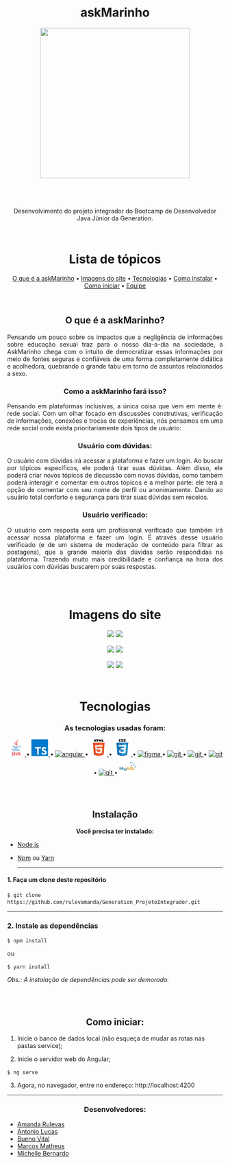 <h1 align = center>askMarinho</h1>

<div align=center>

  <img src="https://i.imgur.com/lCWrvD5.png" width=350px height=350px>
  
  <br>
  <br>
  <br>
  <br>
  
  <p>Desenvolvimento do projeto integrador do Bootcamp de Desenvolvedor Java Júnior da Generation.</h2>
  
</div>

<br>

<div>
  <h1 align=center>Lista de tópicos</h1>
  <p align="center">
     <a href="#o-que-e">O que é a askMarinho</a> •
     <a href="#site">Imagens do site</a> •
     <a href="#tecnologias">Tecnologias</a> • 
     <a href="#instalacao">Como instalar</a> • 
     <a href="#inicio">Como iniciar</a> •
     <a href="#equipe">Equipe</a>  
    
  </p>
</div>
  
  <br>
  
<div>
  <h2 id="o-que-e" align = center>O que é a askMarinho?</h2>

<p align = justify>Pensando um pouco sobre os impactos que a negligência de informações sobre educação sexual traz para o nosso dia-a-dia na sociedade, a AskMarinho chega com o intuito de democratizar essas informações por meio de fontes seguras e confiáveis de uma forma completamente didática e acolhedora, quebrando o grande tabu em torno de assuntos relacionados a sexo.

   <br>
  
<h3 align=center>Como a askMarinho fará isso?</h2>

<p align = justify>Pensando em plataformas inclusivas, a única coisa que vem em mente é: rede social. Com um olhar focado em discussões construtivas, verificação de informações, conexões e trocas de experiências, nós pensamos em uma rede social onde exista prioritariamente dois tipos de usuário:

   <br>
   
<h3 align=center>Usuário com dúvidas:</h2>

<p align = justify>O usuário com dúvidas irá acessar a plataforma e fazer um login. Ao buscar por tópicos específicos, ele poderá tirar suas dúvidas. Além disso, ele poderá criar novos tópicos de discussão com novas dúvidas, como também poderá interagir e comentar em outros tópicos e a melhor parte: ele terá a opção de comentar com seu nome de perfil ou anonimamente. Dando ao usuário total conforto e segurança para tirar suas dúvidas sem receios.

  <br>
   
<h3 align=center>Usuário verificado:</h2> 

<p align = justify>O usuário com resposta será um profissional verificado que também irá acessar nossa plataforma e fazer um login. É através desse usuário verificado (e de um sistema de moderação de conteúdo para filtrar as postagens), que a grande maioria das dúvidas serão respondidas na plataforma. Trazendo muito mais credibilidade e confiança na hora dos usuários com dúvidas buscarem por suas respostas.
</div>

   <br>
   <br>
  
  <h1 id='site' align=center>Imagens do site</h1>
  
<div align=center>

  <img  src="https://i.imgur.com/XMnSRrX.png"> <img src="https://i.imgur.com/hakAMkX.png">
  <br><br>
  <img  src="https://i.imgur.com/OWF2UcD.png"> <img src="https://i.imgur.com/WqPK2Ve.png">
  <br><br>
  <img src="https://i.imgur.com/9Du6F0k.png"> <img  src="https://i.imgur.com/H5mCcPd.png">
  
</div>
  
  <br>
  
  
  
  <div>
  
  <h1 align=center id="tecnologias">Tecnologias</h1>
  
  <h3 align=center>As tecnologias usadas foram:</h3>
  
<p align=center>

  <a href="https://developer.mozilla.org/en-US/docs/Glossary/Java" target="_blank">
    <img src="https://github.com/devicons/devicon/blob/master/icons/java/java-original-wordmark.svg" alt="java" width="40" height="40"/>
  </a> •

  <a href="https://www.typescriptlang.org/" target="_blank">
    <img src="https://raw.githubusercontent.com/devicons/devicon/master/icons/typescript/typescript-original.svg" alt="typescript" width="40" height="40"/>
  </a> •

<a href="https://angular.io" target="_blank">
  <img src="https://angular.io/assets/images/logos/angular/angular.svg" alt="angular" width="40" height="40"/>
</a> •

<a href="https://www.w3.org/html/" target="_blank">
  <img src="https://raw.githubusercontent.com/devicons/devicon/master/icons/html5/html5-original-wordmark.svg" alt="html5" width="40" height="40"/>
</a> •

<a href="https://www.w3schools.com/css/" target="_blank">
  <img src="https://raw.githubusercontent.com/devicons/devicon/master/icons/css3/css3-original-wordmark.svg" alt="css3" width="40" height="40"/>
</a> •

<a href="https://www.figma.com/" target="_blank">
  <img src="https://www.vectorlogo.zone/logos/figma/figma-icon.svg" alt="figma" width="40" height="40"/>
</a> •

<a href="https://git-scm.com/" target="_blank">
  <img src="https://www.vectorlogo.zone/logos/git-scm/git-scm-icon.svg" alt="git" width="40" height="40"/>
</a> •

  <a href="https://git-scm.com/" target="_blank">
  <img src="https://www.vectorlogo.zone/logos/springio/springio-icon.svg" alt="git" width="40" height="40"/>
</a> •

<a href="https://git-scm.com/" target="_blank">
  <img src="https://www.vectorlogo.zone/logos/getbootstrap/getbootstrap-icon.svg" alt="git" width="40" height="40"/>
</a> •

<a href="https://git-scm.com/" target="_blank">
  <img src="https://www.vectorlogo.zone/logos/nodejs/nodejs-icon.svg" alt="git" width="40" height="40"/>
</a> •

<a href="https://www.mysql.com/" target="_blank">
  <img src="https://raw.githubusercontent.com/devicons/devicon/master/icons/mysql/mysql-original-wordmark.svg" alt="mysql" width="40" height="40"/>
</a>

</p>

  <br>
  <br>

</div>


<div>

  <h2 id="instalacao" align=center>Instalação</h2>

<p align=center><strong>Você precisa ter instalado:</strong></p>
  
- [Node.js](https://nodejs.org/en/)
- [Npm](https://www.npmjs.com/) ou [Yarn](https://yarnpkg.com/)


  ---
#### 1. Faça um clone deste repositório
```
$ git clone https://github.com/rulevamanda/Generation_ProjetoIntegrador.git
```
---
### 2. Instale as dependências
```
$ npm install
```
ou
```
$ yarn install
```

*Obs.: A instalação de dependências pode ser demorada.* 
  
  <br>
  <br>

  <h2 id="inicio" align=center>Como iniciar:</h2>

1. Inicie o banco de dados local (não esqueça de mudar as rotas nas pastas service);
  
2. Inicie o servidor web do Angular;
```
$ ng serve
```
3. Agora, no navegador, entre no endereço: http://localhost:4200

</div>
  
   
  <hr>


<h3 align=center id="equipe">Desenvolvedores: </h3>
   <ul>
    <li><a href="https://github.com/rulevamanda">Amanda Rulevas</a></li>
    <li><a href="https://github.com/AntLucas">Antonio Lucas</a></li>
    <li><a href="https://github.com/vjbueno">Bueno Vital</a></li>
    <li><a href="https://github.com/Matheus251170">Marcos Matheus</a></li>
    <li><a href="https://github.com/chellebernardo">Michelle Bernardo</a></li>
  </ul>

